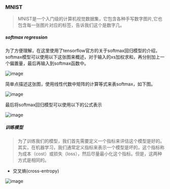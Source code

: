 ### MNIST

>MNIST是一个入门级的计算机视觉数据集，它包含各种手写数字图片,它也包含每一张图片对应的标签，告诉我们这个是数字几。


##### softmax regression

为了方便理解，在这里使用了tensorflow官方的关于softmax回归模型的介绍，
softmax模型可以使用以下这张图来概述，对于输入的xs加权求和，再分别加上一个偏置量，最后再输入到softmax函数中。

![image](../../../file/softmax1.png)

简单点描述这张图，使用线性代数中矩阵的计算等式来表softmax，如下图。

![image](../file/softmax2.png)

最后将softmax回归模型可以使用以下的公式表示

![image](../../../file/softmax3.png)

##### 训练模型

>为了训练我们的模型，我们首先需要定义一个指标来评估这个模型是好的。其实，在机器学习，我们通常定义指标来表示一个模型是坏的，这个指标称为成本（cost）或损失（loss），然后尽量最小化这个指标。但是，这两种方式是相同的。

* 交叉熵(cross-entropy)

![image](../../../file/cross-entropy.png)






